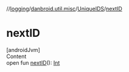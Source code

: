 //[logging](../../../index.md)/[danbroid.util.misc](../index.md)/[UniqueIDS](index.md)/[nextID](next-i-d.md)



# nextID  
[androidJvm]  
Content  
open fun [nextID](next-i-d.md)(): [Int](https://kotlinlang.org/api/latest/jvm/stdlib/kotlin/-int/index.html)  




